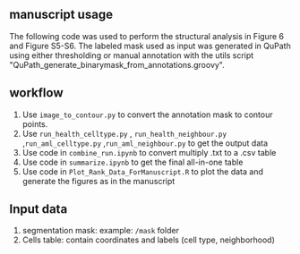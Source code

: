 ## manuscript usage
The following code was used to perform the structural analysis in Figure 6 and Figure S5-S6. The labeled mask used as input was generated in QuPath using either thresholding or manual annotation with the utils script "QuPath_generate_binarymask_from_annotations.groovy". 

## workflow

1. Use `image_to_contour.py` to convert the annotation mask to contour points.
2. Use `run_health_celltype.py` , `run_health_neighbour.py` ,`run_aml_celltype.py` ,`run_aml_neighbour.py` to get the output data
3. Use code in `combine_run.ipynb` to convert multiply .txt to a .csv table
4. Use code in `summarize.ipynb` to get the final all-in-one table
5. Use code in `Plot_Rank_Data_ForManuscript.R` to plot the data and generate the figures as in the manuscript

## Input data

1. segmentation mask: example: `/mask` folder
2. Cells table: contain coordinates and labels (cell type, neighborhood)

